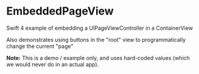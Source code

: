 # EmbeddedPageView

Swift 4 example of embedding a UIPageViewController in a ContainerView

Also demonstrates using buttons in the "root" view to programmatically change the current "page"

**Note:** This is a demo / example only, and uses hard-coded values (which we would never do in an actual app).
